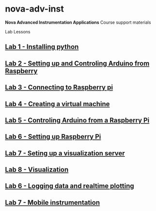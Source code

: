 # nova-adv-inst
**Nova Advanced Instrumentation Applications** Course support materials

Lab Lessons

## [Lab 1 - Installing python](lab1-installing-python.md)

## [Lab 2 - Setting up and Controling Arduino from Raspberry](lab2-arduino.md)

## [Lab 3 - Connecting to Raspberry pi ](lab1-rpi.md)

## [Lab 4 - Creating a virtual machine](lab3-virtualization.md)

## [Lab 5 - Controling Arduino from a Raspberry Pi](lab5-access-arduino-from-rpi.md)

## [Lab 6 - Setting up Raspberry Pi](lab6-setting-up-raspberry-pi.md)

## [Lab 7 - Seting up a visualization server](lab7-vis-server.md)

## [Lab 8 - Visualization](lab8-vis.md)

## [Lab 6 - Logging data and realtime plotting](lab9-log.md)

## [Lab 7 - Mobile instrumentation](lab10-mobile.md)
